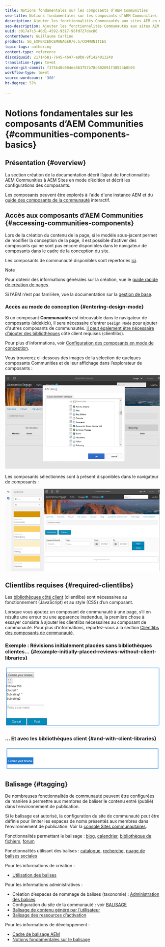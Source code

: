 ```yaml
---
title: Notions fondamentales sur les composants d’AEM Communities
seo-title: Notions fondamentales sur les composants d’AEM Communities
description: Ajouter les fonctionnalités Communautés aux sites AEM en mode d’édition et configurer les composants
seo-description: Ajouter les fonctionnalités Communautés aux sites AEM en mode d’édition et configurer les composants
uuid: c017a7c5-40d1-4592-9317-96fd727dac86
contentOwner: Guillaume Carlino
products: SG_EXPERIENCEMANAGER/6.5/COMMUNITIES
topic-tags: authoring
content-type: reference
discoiquuid: 21714581-7645-4b47-a9b0-9f1424013240
translation-type: tm+mt
source-git-commit: f375b40c084ee363757b78c602091f38524b8b03
workflow-type: tm+mt
source-wordcount: '380'
ht-degree: 57%

---
```



# Notions fondamentales sur les composants d’AEM Communities {#communities-components-basics}

## Présentation {#overview}

La section création de la documentation décrit l’ajout de fonctionnalités AEM Communities à AEM Sites en mode d’édition et décrit les configurations des composants.

Les composants peuvent être explorés à l&#39;aide d&#39;une instance AEM et du [guide des composants de la communauté](components-guide.md) interactif.

## Accès aux composants d’AEM Communities {#accessing-communities-components}

Lors de la création du contenu de la page, si le modèle sous-jacent permet de modifier la conception de la page, il est possible d’activer des composants qui ne sont pas encore disponibles dans le navigateur de composants dans le cadre de la conception du site.

Les composants de communauté disponibles sont répertoriés [ici](author-communities.md#available-communities-components).

>[!NOTE]
>
>Pour obtenir des informations générales sur la création, vue le [guide rapide de création de pages](../../help/sites-authoring/qg-page-authoring.md).
>
>Si l’AEM n’est pas familière, vue la documentation sur la [gestion de base](../../help/sites-authoring/basic-handling.md).

### Accès au mode de conception {#entering-design-mode}

Si un composant **Communautés** est introuvable dans le navigateur de composants (sidekick), il sera nécessaire d&#39;entrer `Design Mode` pour ajouter d&#39;autres composants de communautés. [Il peut également être nécessaire d’ajouter des bibliothèques](#required-clientlibs)  côté client requises (clientlibs).

Pour plus d&#39;informations, voir [Configuration des composants en mode de conception](../../help/sites-authoring/default-components-designmode.md).

Vous trouverez ci-dessous des images de la sélection de quelques composants Communities et de leur affichage dans l’explorateur de composants :

![conception de composant](assets/component-design.png)

Les composants sélectionnés sont à présent disponibles dans le navigateur de composants :

![composant-design1](assets/component-design1.png)

## Clientlibs requises {#required-clientlibs}

Les [bibliothèques côté client](../../help/sites-developing/clientlibs.md) (clientlibs) sont nécessaires au fonctionnement (JavaScript) et au style (CSS) d’un composant.

Lorsque vous ajoutez un composant de communauté à une page, s’il en résulte une erreur ou une apparence inattendue, la première chose à essayer consiste à ajouter les clientlibs nécessaires au composant de communauté. Pour plus d’informations, reportez-vous à la section [Clientlibs des composants de communauté](clientlibs.md).

### Exemple : Révisions initialement placées sans bibliothèques clientes... {#example-initially-placed-reviews-without-client-libraries}

![clientlibs1](assets/clientlibs1.png)

### ... Et avec les bibliothèques client {#and-with-client-libraries}

![clientlibs2](assets/clientlibs2.png)

## Balisage {#tagging}

De nombreuses fonctionnalités de communauté peuvent être configurées de manière à permettre aux membres de baliser le contenu entré (publié) dans l’environnement de publication.

Si le balisage est autorisé, la configuration du site de communauté peut être définie pour limiter les espaces de noms présentés aux membres dans l’environnement de publication. Voir la [console Sites communautaires](sites-console.md#tagging).

Fonctionnalités permettant le balisage : [blog](blog-feature.md), [calendrier](calendar.md), [bibliothèque de fichiers](file-library.md), [forum](forum.md)

Fonctionnalités utilisant des balises : [catalogue](catalog.md), [recherche](search.md), [nuage de balises sociales](tagcloud.md)

Pour les informations de création :

* [Utilisation des balises](../../help/sites-authoring/tags.md)

Pour les informations administratives :

* Création d’espaces de nommage de balises (taxonomie) : [Administration des balises](../../help/sites-administering/tags.md)
* Configuration du site de la communauté : voir [BALISAGE](sites-console.md#tagging)
* [Balisage de contenu généré par l’utilisateur](../../help/sites-authoring/tags.md)
* [Balisage des ressources d’activation](tag-resources.md) 

Pour les informations de développement :

* [Cadre de balisage AEM](../../help/sites-developing/framework.md)
* [Notions fondamentales sur le balisage](tag.md)

